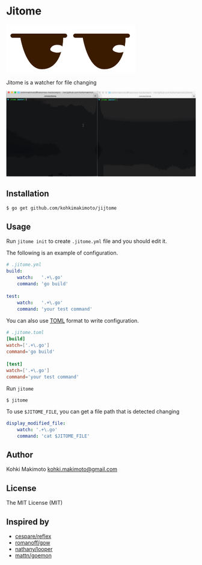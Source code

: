 # Jitome

![logo.png](logo.png)

Jitome is a watcher for file changing

![jitome.gif](jitome.gif)

## Installation

```
$ go get github.com/kohkimakimoto/jijtome
```

## Usage

Run `jitome init` to create `.jitome.yml` file and you should edit it.

The following is an example of configuration.

```yaml
# .jitome.yml
build:
    watch:   '.+\.go'
    command: 'go build'

test:
    watch:   '.+\.go'
    command: 'your test command'
```

You can also use [TOML](https://github.com/toml-lang/toml) format to write configuration.

```toml
# .jitome.toml
[build]
watch=['.+\.go']
command='go build'

[test]
watch=['.+\.go']
command='your test command'
```

Run `jitome`

```
$ jitome
```

To use `$JITOME_FILE`, you can get a file path that is detected changing

```yaml
display_modified_file:
    watch: '.+\.go'
    command: 'cat $JITOME_FILE'
```

## Author

Kohki Makimoto <kohki.makimoto@gmail.com>

## License

The MIT License (MIT)

## Inspired by

* [cespare/reflex](https://github.com/cespare/reflex)
* [romanoff/gow](https://github.com/romanoff/gow)
* [nathany/looper](https://github.com/nathany/looper)
* [mattn/goemon](https://github.com/mattn/goemon)
